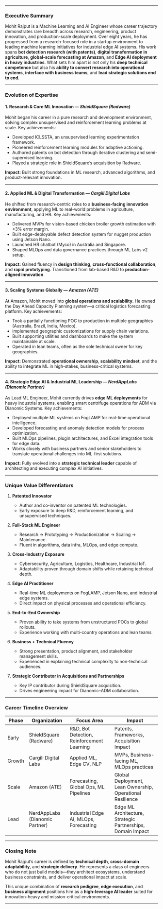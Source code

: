 <!-- 
**Career Journey Report — Mohit Rajput*
(For Marketing, Positioning, and Professional Showcase)
-->

---

### Executive Summary

Mohit Rajput is a Machine Learning and AI Engineer whose career trajectory demonstrates rare breadth across research, engineering, product innovation, and production-scale deployment. Over eight years, he has progressed from a research-focused role in a startup environment to leading machine learning initiatives for industrial edge AI systems. His work spans **bot detection research (with patents)**, **digital transformation in agriculture**, **global-scale forecasting at Amazon**, and **Edge AI deployment in heavy industries**.
What sets him apart is not only his **deep technical competence** but also his **ability to convert research into operational systems**, **interface with business teams**, and **lead strategic solutions end to end**.

---

### Evolution of Expertise

#### 1. **Research & Core ML Innovation** — *ShieldSquare (Radware)*

Mohit began his career in a pure research and development environment, solving complex unsupervised and reinforcement learning problems at scale.
Key achievements:

* Developed ICLSSTA, an unsupervised learning experimentation framework.
* Pioneered reinforcement learning modules for adaptive actioning.
* Authored patents on bot detection through iterative clustering and semi-supervised learning.
* Played a strategic role in ShieldSquare’s acquisition by Radware.

**Impact:** Built strong foundations in ML research, advanced algorithms, and product-relevant innovation.

---

#### 2. **Applied ML & Digital Transformation** — *Cargill Digital Labs*

He shifted from research-centric roles to a **business-facing innovation environment**, applying ML to real-world problems in agriculture, manufacturing, and HR.
Key achievements:

* Delivered MVPs for vision-based chicken broiler growth estimation with <3% error margin.
* Built edge-deployable defect detection system for nugget production using Jetson Nano.
* Launched HR chatbot (Myco) in Australia and Singapore.
* Shaped MLOps and data governance practices through ML Labs v2 setup.

**Impact:** Gained fluency in **design thinking**, **cross-functional collaboration**, and **rapid prototyping**. Transitioned from lab-based R&D to **production-aligned innovation**.

---

#### 3. **Scaling Systems Globally** — *Amazon (ATE)*

At Amazon, Mohit moved into **global operations and scalability**. He owned the Day Ahead Capacity Planning system—a critical logistics forecasting platform.
Key achievements:

* Took a partially functioning POC to production in multiple geographies (Australia, Brazil, India, Mexico).
* Implemented geographic customizations for supply chain variations.
* Built supporting utilities and dashboards to make the system maintainable at scale.
* Operated in lean teams, often as the sole technical owner for key geographies.

**Impact:** Demonstrated **operational ownership**, **scalability mindset**, and the ability to integrate ML in high-stakes, business-critical systems.

---

#### 4. **Strategic Edge AI & Industrial ML Leadership** — *NerdAppLabs (Dianomic Partner)*

As Lead ML Engineer, Mohit currently drives **edge ML deployments** for heavy industrial systems, enabling smart centrifuge operations for ADM via Dianomic Systems.
Key achievements:

* Deployed multiple ML systems on FogLAMP for real-time operational intelligence.
* Developed forecasting and anomaly detection models for process optimization.
* Built MLOps pipelines, plugin architectures, and Excel integration tools for edge data.
* Works closely with business partners and senior stakeholders to translate operational challenges into ML-first solutions.

**Impact:** Fully evolved into a **strategic technical leader** capable of architecting and executing complex AI initiatives.

---

### Unique Value Differentiators

1. **Patented Innovator**

   * Author and co-inventor on patented ML technologies.
   * Early exposure to deep R&D, reinforcement learning, and unsupervised techniques.

2. **Full-Stack ML Engineer**

   * Research → Prototyping → Productionization → Scaling → Maintenance.
   * Fluent in algorithms, data infra, MLOps, and edge compute.

3. **Cross-Industry Exposure**

   * Cybersecurity, Agriculture, Logistics, Healthcare, Industrial IoT.
   * Adaptability proven through domain shifts while retaining technical depth.

4. **Edge AI Practitioner**

   * Real-time ML deployments on FogLAMP, Jetson Nano, and industrial edge systems.
   * Direct impact on physical processes and operational efficiency.

5. **End-to-End Ownership**

   * Proven ability to take systems from unstructured POCs to global rollouts.
   * Experience working with multi-country operations and lean teams.

6. **Business + Technical Fluency**

   * Strong presentation, product alignment, and stakeholder management skills.
   * Experienced in explaining technical complexity to non-technical audiences.

7. **Strategic Contributor in Acquisitions and Partnerships**

   * Key IP contributor during ShieldSquare acquisition.
   * Drives engineering impact for Dianomic–ADM collaboration.

---

### Career Timeline Overview

| Phase  | Organization                   | Focus Area                                 | Impact                                                      |
| ------ | ------------------------------ | ------------------------------------------ | ----------------------------------------------------------- |
| Early  | ShieldSquare (Radware)         | R&D, Bot Detection, Reinforcement Learning | Patents, Frameworks, Acquisition Impact                     |
| Growth | Cargill Digital Labs           | Applied ML, Edge CV, NLP                   | MVPs, Business-facing ML, MLOps practices                   |
| Scale  | Amazon (ATE)                   | Forecasting, Global Ops, ML Pipelines      | Global Deployment, Lean Ownership, Operational Resilience   |
| Lead   | NerdAppLabs (Dianomic Partner) | Industrial Edge AI, MLOps, Forecasting     | Edge ML Architecture, Strategic Partnerships, Domain Impact |

---

### Closing Note

Mohit Rajput’s career is defined by **technical depth**, **cross-domain adaptability**, and **strategic delivery**. He represents a class of engineers who do not just build models—they architect ecosystems, understand business constraints, and deliver operational impact at scale.

This unique combination of **research pedigree**, **edge execution**, and **business alignment** positions him as a **high-leverage AI leader** suited for innovation-heavy and mission-critical environments.

---

<!-- 
   Mohit Rajput has built a career defined by deep technical ownership, productized machine learning at scale, and hands-on edge AI innovation. His journey spans foundational engineering, applied ML research, deployment in production systems, and MLOps infrastructure across cloud and edge environments.

    **Strategic Evolution**  
    + Started as a strong backend and data engineer, gradually moving to ML-focused architecture, Edge AI, and agentic workflows.
    + Demonstrated capability to build both core ML models and the surrounding data + system pipelines needed to make them work in production.
    + Developed a rare blend of signal processing expertise, edge deployment, and modern MLOps practices.

    **Differentiators**  
    + Hands-on expertise in deploying AI solutions not just on the cloud but on **FogLAMP Edge** environments integrated with PLCs and HMIs.
    + Merges ML research and systems engineering—building forecasting, anomaly detection, and signal processing solutions from first principles.
    + Strong engineering discipline with deep involvement in data architecture, observability, and system-level monitoring.
    + Maintains open-source contributions and builds reusable components like Excel Datalinks, testing plugins, and MCP interfaces for agentic workflows.
    + Operates across multiple platforms (Azure, GCP, Edge) with end-to-end ownership.

    **Career Arc**
    + **Early Phase**: Solid backend and system-level foundation. Built strong engineering fundamentals, with exposure to large-scale distributed systems.
    + **Growth Phase**: Transition to applied ML and MLOps. Architected pipelines, introduced automation, and began owning larger pieces of ML delivery.
    + **Specialization**: Focused on Edge AI and predictive maintenance. Built multiple predictive models for centrifuge operations, solids buildup detection, and anomaly detection, all running on EDGE with real-time feedback loops.
    + **Ecosystem Building**: Developed reusable infrastructure—MLOps frameworks, Grafana + Postgres monitoring layers, FogLAMP plugins, and MCP orchestration layers—enabling faster iteration and scalable deployments.
    + **Thought Leadership**: Pushed innovations like multi-reference anomaly detectors, contrastive learning in vibration analysis, and signal-domain ML models at the edge.

    **Key Highlights**
    + **Edge AI Solutions**: Designed and deployed ML models directly on plant floor systems (FogLAMP), optimizing industrial operations.
    + **MLOps Framework**: Architected a cloud-agnostic pipeline for ML monitoring, retraining, and deployment.
    + **Signal Processing & ML**: Combined domain signal features with neural architectures (e.g., stacked LSTMs, autoencoders, Siamese networks).
    + **Open Source Impact**: Developed multiple tooling utilities ([coco-transformation-util](https://github.com/MR901/coco-transformation-util), [articledoc](https://github.com/MR901/articledoc), [mcp-plots](https://github.com/MR901/mcp-plots)).

    **Technological Strengths**
    + ML & AI: LSTM, Autoencoder, Siamese Networks, Contrastive Learning
    + Edge: FogLAMP, PLC/HMI integration, signal analysis
    + MLOps: Azure, GCP, Postgres, Grafana, BigQuery, InfluxDB, MLFlow, DVC
    + Dev & Infra: Python, API Design, Automation, System Monitoring
    + Agentic Systems: MCP server for FogLAMP, agent persona orchestration
    + Tooling: Excel Add-ins, Data Generators, Custom Filters and Rules

    **Professional Signature**
    + Solves hard problems at the boundary of ML, signal processing, and system engineering.
    + Builds production-ready infrastructure, not just prototypes.
    + Bridges cloud and edge deployments seamlessly.
    + Keeps innovation grounded in reliability, maintainability, and scaling.
    + Consistent open-source and internal tooling contributions that accelerate development velocity across teams.

    Mohit’s career stands out for combining **engineering precision**, **research-informed ML**, and **operational delivery** in industrial and edge computing domains—a rare and high-leverage skill set in modern AI systems work.
-->
